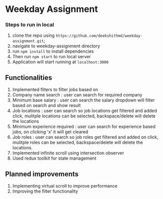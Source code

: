 # Weekday Assignment
### Steps to run in local
1. clone the repo using `https://github.com/deekshithmd/weekday-assignment.git`;
2. navigate to weekday-assignment directory
3. run `npm install` to install dependencies
4. Then run `npm start` to run local server
5. Application will start running at `localhost:3000`

## Functionalities
1. Implemented filters to filter jobs based on
  1. Company name search : user can search for required company
  2. Minimum base salary : user can search the salary dropdown will filter based on search and show result
  3. Job locations : user can search so job locations get filtered and added click, mulitple locations can be selected, backspace/delete will delete the locations
  4. Minimum experience required : user can search for experience based jobs, on clicking 'x' it will get cleared
  5. Job roles :  user can search so job roles get filtered and added on click, mulitple roles can be selected, backspace/delete will delete the locations.
2. Implemented infinite scroll using intersection observer
3. Used redux toolkit for state management

## Planned improvements
1. Implementing virtual scroll to improve performance
2. Improving the filter functionality
